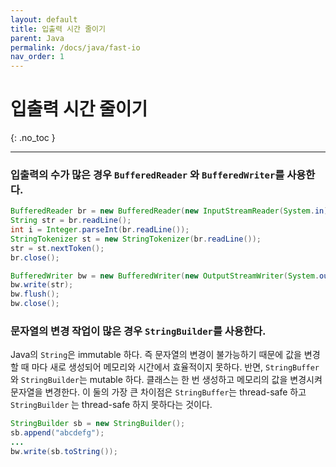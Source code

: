 ```yaml
---
layout: default
title: 입출력 시간 줄이기
parent: Java
permalink: /docs/java/fast-io
nav_order: 1
---
```


# 입출력 시간 줄이기
{: .no_toc }

---

### 입출력의 수가 많은 경우 `BufferedReader` 와 `BufferedWriter`를 사용한다.

```java
BufferedReader br = new BufferedReader(new InputStreamReader(System.in));
String str = br.readLine();
int i = Integer.parseInt(br.readLine());
StringTokenizer st = new StringTokenizer(br.readLine());
str = st.nextToken();
br.close();

BufferedWriter bw = new BufferedWriter(new OutputStreamWriter(System.out));
bw.write(str);
bw.flush();
bw.close();
```



### 문자열의 변경 작업이 많은 경우 `StringBuilder`를 사용한다.
  Java의 `String`은 immutable 하다. 즉 문자열의 변경이 불가능하기 때문에 값을 변경할 때 마다 새로 생성되어 메모리와 시간에서 효율적이지 못하다.
  반면, `StringBuffer`와 `StringBuilder`는 mutable 하다. 클래스는 한 번 생성하고 메모리의 값을 변경시켜 문자열을 변경한다. 이 둘의 가장 큰 차이점은 `StringBuffer`는 thread-safe 하고 `StringBuilder` 는 thread-safe 하지 못하다는 것이다.

```java
StringBuilder sb = new StringBuilder();
sb.append("abcdefg");
...
bw.write(sb.toString());
```

  